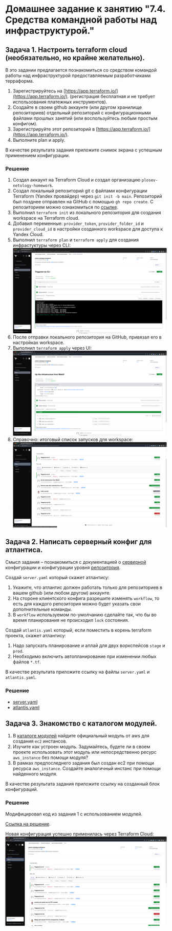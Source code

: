 # Домашнее задание к занятию "7.4. Средства командной работы над инфраструктурой."

## Задача 1. Настроить terraform cloud (необязательно, но крайне желательно).

В это задании предлагается познакомиться со средством командой работы над инфраструктурой предоставляемым
разработчиками терраформа. 

1. Зарегистрируйтесь на [https://app.terraform.io/](https://app.terraform.io/).
(регистрация бесплатная и не требует использования платежных инструментов).
1. Создайте в своем github аккаунте (или другом хранилище репозиториев) отдельный репозиторий с
 конфигурационными файлами прошлых занятий (или воспользуйтесь любым простым конфигом).
1. Зарегистрируйте этот репозиторий в [https://app.terraform.io/](https://app.terraform.io/).
1. Выполните plan и apply. 

В качестве результата задания приложите снимок экрана с успешным применением конфигурации.

### Решение

1. Создал аккаунт на Terraform Cloud и создал организацию `plosev-netology-homework`.
1. Создал локальный репозиторий git c файлами конфигурации Terraform (Yandex провайдер) через `git init -b main`. Репозиторий был позднее отправлен на GitHub с помощью `gh repo create`. С репозиторием можно ознакомиться по [ссылке](https://github.com/wowpetr/tfc-yandex-netology-homework/tree/v1).
1. Выполнил `terraform init` из локального репозитория для создания workspace на Terraform cloud.
1. Добавил переменные: `provider_token`, `provider_folder_id` и `provider_cloud_id` в настройки созданного workspace для доступа к Yandex Cloud. 
1. Выполнил `terraform plan` и `terraform apply` для создания инфрастуктуры через CLI:  
![](./img/terraform-apply-CLI.png)
1. После отправки локального репозитория на GitHub, привязал его в настройках workspace.
1. Выполнил `terraform apply` через UI:  
![](./img/terraform-apply-UI.png)
1. Справочно: итоговый список запусков для workspace:  
![](./img/TFC-runs-1.png)


## Задача 2. Написать серверный конфиг для атлантиса. 

Смысл задания – познакомиться с документацией 
о [серверной](https://www.runatlantis.io/docs/server-side-repo-config.html) конфигурации и конфигурации уровня 
 [репозитория](https://www.runatlantis.io/docs/repo-level-atlantis-yaml.html).

Создай `server.yaml` который скажет атлантису:
1. Укажите, что атлантис должен работать только для репозиториев в вашем github (или любом другом) аккаунте.
1. На стороне клиентского конфига разрешите изменять `workflow`, то есть для каждого репозитория можно будет указать свои дополнительные команды. 
1. В `workflow` используемом по-умолчанию сделайте так, что бы во время планирования не происходил `lock` состояния.

Создай `atlantis.yaml` который, если поместить в корень terraform проекта, скажет атлантису:
1. Надо запускать планирование и аплай для двух воркспейсов `stage` и `prod`.
1. Необходимо включить автопланирование при изменении любых файлов `*.tf`.

В качестве результата приложите ссылку на файлы `server.yaml` и `atlantis.yaml`.

### Решение
* [server.yaml](./src/server.yaml)
* [atlantis.yaml](./src/atlantis.yaml)

## Задача 3. Знакомство с каталогом модулей. 

1. В [каталоге модулей](https://registry.terraform.io/browse/modules) найдите официальный модуль от aws для создания
`ec2` инстансов. 
2. Изучите как устроен модуль. Задумайтесь, будете ли в своем проекте использовать этот модуль или непосредственно 
ресурс `aws_instance` без помощи модуля?
3. В рамках предпоследнего задания был создан ec2 при помощи ресурса `aws_instance`. 
Создайте аналогичный инстанс при помощи найденного модуля.   

В качестве результата задания приложите ссылку на созданный блок конфигураций. 

### Решение
Модифицировал код из задания 1 с использованием модулей. 

[Ссылка на решение](https://github.com/wowpetr/tfc-yandex-netology-homework).  

Новая конфигурация успешно применилась через Terraform Cloud:  
![](./img/TFC-runs-2.png)